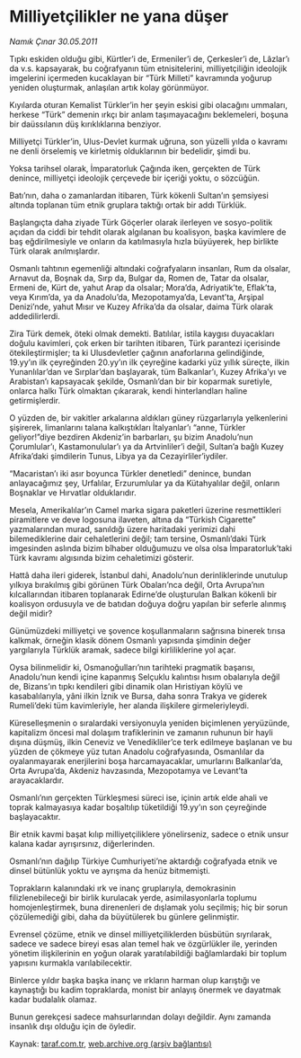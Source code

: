 # Milliyetçilikler ne yana düşer

*Namık Çınar 30.05.2011*

<div class="yazi"><p>Tıpkı eskiden olduğu gibi, Kürtler’i de, Ermeniler’i de, Çerkesler’i de, Lâzlar’ı da v.s. kapsayarak, bu coğrafyanın tüm etnisitelerini, milliyetçiliğin ideolojik imgelerini içermeden kucaklayan bir “Türk Milleti” kavramında yoğurup yeniden oluşturmak, anlaşılan artık kolay görünmüyor.</p>
<p>Kıyılarda oturan Kemalist Türkler’in her şeyin eskisi gibi olacağını ummaları, herkese “Türk” demenin ırkçı bir anlam taşımayacağını beklemeleri, boşuna bir daüssılanın düş kırıklıklarına benziyor.</p>
<p>Milliyetçi Türkler’in, Ulus-Devlet kurmak uğruna, son yüzelli yılda o kavramı ne denli örselemiş ve kirletmiş olduklarının bir bedelidir, şimdi bu.</p>
<p>Yoksa tarihsel olarak, İmparatorluk Çağında iken, gerçekten de Türk denince, milliyetçi ideolojik çerçevede bir içeriği yoktu, o sözcüğün.</p>
<p>Batı’nın, daha o zamanlardan itibaren, Türk kökenli Sultan’ın şemsiyesi altında toplanan tüm etnik gruplara taktığı ortak bir addı Türklük.</p>
<p>Başlangıçta daha ziyade Türk Göçerler olarak ilerleyen ve sosyo-politik açıdan da ciddi bir tehdit olarak algılanan bu koalisyon, başka kavimlere de baş eğdirilmesiyle ve onların da katılmasıyla hızla büyüyerek, hep birlikte Türk olarak anılmışlardır.</p>
<p>Osmanlı tahtının egemenliği altındaki coğrafyaların insanları, Rum da olsalar, Arnavut da, Boşnak da, Sırp da, Bulgar da, Romen de, Tatar da olsalar, Ermeni de, Kürt de, yahut Arap da olsalar; Mora’da, Adriyatik’te, Eflak’ta, veya Kırım’da, ya da Anadolu’da, Mezopotamya’da, Levant’ta, Arşipal Denizi’nde, yahut Mısır ve Kuzey Afrika’da da olsalar, daima Türk olarak addedilirlerdi.</p>
<p>Zira Türk demek, öteki olmak demekti. Batılılar, istila kaygısı duyacakları doğulu kavimleri, çok erken bir tarihten itibaren, Türk parantezi içerisinde ötekileştirmişler; ta ki Ulusdevletler çağının anaforlarına gelindiğinde, 19.yy’ın ilk çeyreğinden 20.yy’ın ilk çeyreğine kadarki yüz yıllık süreçte, ilkin Yunanlılar’dan ve Sırplar’dan başlayarak, tüm Balkanlar’ı, Kuzey Afrika’yı ve Arabistan’ı kapsayacak şekilde, Osmanlı’dan bir bir koparmak suretiyle, onlarca halkı Türk olmaktan çıkararak, kendi hinterlandları haline getirmişlerdir.</p>
<p>O yüzden de, bir vakitler arkalarına aldıkları güney rüzgarlarıyla yelkenlerini şişirerek, limanlarını talana kalkıştıkları İtalyanlar’ı “anne, Türkler geliyor!”diye bezdiren Akdeniz’in barbarları, şu bizim Anadolu’nun Çorumlular’ı, Kastamonulular’ı ya da Artvinliler’i değil, Sultan’a bağlı Kuzey Afrika’daki şimdilerin Tunus, Libya ya da Cezayirliler’iydiler.</p>
<p>“Macaristan’ı iki asır boyunca Türkler denetledi” denince, bundan anlayacağımız şey, Urfalılar, Erzurumlular ya da Kütahyalılar değil, onların Boşnaklar ve Hırvatlar olduklarıdır.</p>
<p>Mesela, Amerikalılar’ın Camel marka sigara paketleri üzerine resmettikleri piramitlere ve deve logosuna ilaveten, altına da “Türkish Cigarette” yazmalarından murad, sanıldığı üzere haritadaki yerimizi dahi bilemediklerine dair cehaletlerini değil; tam tersine, Osmanlı’daki Türk imgesinden aslında bizim bîhaber olduğumuzu ve olsa olsa İmparatorluk’taki Türk kavramı algısında bizim cehaletimizi gösterir.</p>
<p>Hattâ daha ileri giderek, İstanbul dahi, Anadolu’nun derinliklerinde unutulup yılkıya bırakılmış gibi görünen Türk Obaları’nca değil, Orta Avrupa’nın kılcallarından itibaren toplanarak Edirne’de oluşturulan Balkan kökenli bir koalisyon ordusuyla ve de batıdan doğuya doğru yapılan bir seferle alınmış değil midir?</p>
<p>Günümüzdeki milliyetçi ve şovence koşullanmaların sağrısına binerek tırısa kalkmak, örneğin klasik dönem Osmanlı yapısında şimdinin değer yargılarıyla Türklük aramak, sadece bilgi kirliliklerine yol açar.</p>
<p>Oysa bilinmelidir ki, Osmanoğulları’nın tarihteki pragmatik başarısı, Anadolu’nun kendi içine kapanmış Selçuklu kalıntısı hısım obalarıyla değil de, Bizans’ın tıpkı kendileri gibi dinamik olan Hıristiyan köylü ve kasabalılarıyla, yâni ilkin İznik ve Bursa, daha sonra Trakya ve giderek Rumeli’deki tüm kavimleriyle, her alanda ilişkilere girmeleriyleydi.</p>
<p>Küreselleşmenin o sıralardaki versiyonuyla yeniden biçimlenen yeryüzünde, kapitalizm öncesi mal dolaşım trafiklerinin ve zamanın ruhunun bir hayli dışına düşmüş, ilkin Ceneviz ve Venedikliler’ce terk edilmeye başlanan ve bu yüzden de çökmeye yüz tutan Anadolu coğrafyasında, Osmanlılar da oyalanmayarak enerjilerini boşa harcamayacaklar, umurlarını Balkanlar’da, Orta Avrupa’da, Akdeniz havzasında, Mezopotamya ve Levant’ta arayacaklardır.</p>
<p>Osmanlı’nın gerçekten Türkleşmesi süreci ise, içinin artık elde ahali ve toprak kalmayasıya kadar boşaltılıp tüketildiği 19.yy’ın son çeyreğinde başlayacaktır.</p>
<p>Bir etnik kavmi başat kılıp milliyetçiliklere yönelirseniz, sadece o etnik unsur kalana kadar ayrışırsınız, diğerlerinden.</p>
<p>Osmanlı’nın dağılıp Türkiye Cumhuriyeti’ne aktardığı coğrafyada etnik ve dinsel bütünlük yoktu ve ayrışma da henüz bitmemişti.</p>
<p>Toprakların kalanındaki ırk ve inanç gruplarıyla, demokrasinin filizlenebileceği bir birlik kurulacak yerde, asimilasyonlarla toplumu homojenleştirmek, buna direnenleri de dışlamak yolu seçilmiş; hiç bir sorun çözülemediği gibi, daha da büyütülerek bu günlere gelinmiştir.</p>
<p>Evrensel çözüme, etnik ve dinsel milliyetçiliklerden büsbütün sıyrılarak, sadece ve sadece bireyi esas alan temel hak ve özgürlükler ile, yerinden yönetim ilişkilerinin en yoğun olarak yaratılabildiği bağlamlardaki bir toplum yapısını kurmakla varılabilecektir.</p>
<p>Binlerce yıldır başka başka inanç ve ırkların harman olup karıştığı ve kaynaştığı bu kadim topraklarda, monist bir anlayış önermek ve dayatmak kadar budalalık olamaz.</p>
<p>Bunun gerekçesi sadece mahsurlarından dolayı değildir. Aynı zamanda insanlık dışı olduğu için de öyledir.</p>
</div>

Kaynak: [taraf.com.tr](http://www.taraf.com.tr/namik-cinar/makale-milliyetcilikler-ne-yana-duser.htm), [web.archive.org (arşiv bağlantısı)](http://web.archive.org/web/20130624024925/http://www.taraf.com.tr/namik-cinar/makale-milliyetcilikler-ne-yana-duser.htm)

